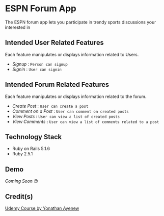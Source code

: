 # ESPN Forum App

The ESPN forum app lets you participate in trendy sports discussions your interested in

## Intended User Related Features

Each feature manipulates or displays information related to Users.

* _Signup_ : `Person can signup`
* _Signin_ : `User can signin`

## Intended Forum Related Features

Each feature manipulates or displays information related to the forum.

* _Create Post_ : `User can create a post`
* _Comment on a Post_ : `User can comment on created posts`
* _View Posts_ : `User can view a list of created posts`
* _View Comments_ : `User can view a list of comments related to a post`

## Technology Stack

* Ruby on Rails 5.1.6
* Ruby 2.5.1

## Demo

_Coming Soon_ 😉

## Credit(s)

[Udemy Course by Yonathan Ayenew](https://www.udemy.com/8-beautiful-ruby-on-rails-apps-in-30-days/)
